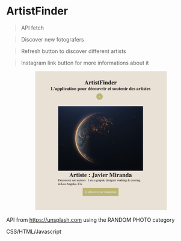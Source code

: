 # ArtistFinder
> API fetch 

> Discover new fotografers

> Refresh button to discover different artists

> Instagram link button for more informations about it

<p align="center">
  <img src="https://github.com/Helene-Normant/ArtistFinder/blob/main/find.png?row=true" width="350" alt="accessibility text">
</p>


API from https://unsplash.com
using the RANDOM PHOTO category

CSS/HTML/Javascript

